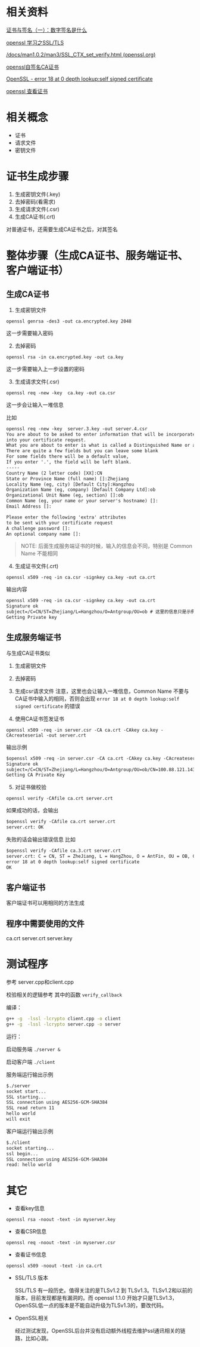 # 相关资料

[证书与签名（一）：数字签名是什么](https://blog.csdn.net/yangdiao127/article/details/70336467)

[openssl 学习之SSL/TLS](https://blog.csdn.net/kkxgx/article/details/12868181)

[/docs/man1.0.2/man3/SSL_CTX_set_verify.html (openssl.org)](https://www.openssl.org/docs/man1.0.2/man3/SSL_CTX_set_verify.html)

[openssl自签名CA证书](https://www.jianshu.com/p/04902b11a5f7)

[OpenSSL - error 18 at 0 depth lookup:self signed certificate](https://www.e-learn.cn/topic/733531)

[openssl 查看证书](https://www.jianshu.com/p/f5f93c89155e)

# 相关概念
- 证书
- 请求文件 
- 密钥文件


# 证书生成步骤

1. 生成密钥文件(.key)
2. 去掉密码(看需求)
3. 生成请求文件(.csr)
4. 生成CA证书(.crt)

对普通证书，还需要生成CA证书之后，对其签名

# 整体步骤（生成CA证书、服务端证书、客户端证书）

## 生成CA证书

1. 生成密钥文件

```shell
openssl genrsa -des3 -out ca.encrypted.key 2048
```
这一步需要输入密码

2. 去掉密码

```shell
openssl rsa -in ca.encrypted.key -out ca.key
```
这一步需要输入上一步设置的密码

3. 生成请求文件(.csr)
```shell
openssl req -new -key  ca.key -out ca.csr
```
这一步会让输入一堆信息

比如

```txt
openssl req -new -key  server.3.key -out server.4.csr
You are about to be asked to enter information that will be incorporated
into your certificate request.
What you are about to enter is what is called a Distinguished Name or a DN.
There are quite a few fields but you can leave some blank
For some fields there will be a default value,
If you enter '.', the field will be left blank.
-----
Country Name (2 letter code) [XX]:CN
State or Province Name (full name) []:Zhejiang
Locality Name (eg, city) [Default City]:Hangzhou
Organization Name (eg, company) [Default Company Ltd]:ob
Organizational Unit Name (eg, section) []:ob
Common Name (eg, your name or your server's hostname) []:
Email Address []:

Please enter the following 'extra' attributes
to be sent with your certificate request
A challenge password []:
An optional company name []:
```

> NOTE: 后面生成服务端证书的时候，输入的信息会不同，特别是 Common Name 不能相同

4. 生成证书文件(.crt)

```shell
openssl x509 -req -in ca.csr -signkey ca.key -out ca.crt
```
输出内容
```txt
openssl x509 -req -in ca.csr -signkey ca.key -out ca.crt
Signature ok
subject=/C=CN/ST=Zhejiang/L=Hangzhou/O=Antgroup/OU=ob # 这里的信息只是示例
Getting Private key
```

## 生成服务端证书
与生成CA证书类似
1. 生成密钥文件
2. 去掉密码
3. 生成csr请求文件
    注意，这里也会让输入一堆信息，Common Name 不要与CA证书中输入的相同，否则会出现 `error 18 at 0 depth lookup:self signed certificate` 的错误

4. 使用CA证书签发证书

```shell
openssl x509 -req -in server.csr -CA ca.crt -CAkey ca.key -CAcreateserial -out server.crt
```
输出示例
```txt
$openssl x509 -req -in server.csr -CA ca.crt -CAkey ca.key -CAcreateserial -out server.crt
Signature ok
subject=/C=CN/ST=Zhejiang/L=Hangzhou/O=Antgroup/OU=ob/CN=100.88.121.143/emailAddress=wangyunlai.wyl@antgroup.com
Getting CA Private Key
```
5. 对证书做校验

```shell
openssl verify -CAfile ca.crt server.crt
```
如果成功的话，会输出
```txt
$openssl verify -CAfile ca.crt server.crt
server.crt: OK
```
失败的话会输出错误信息
比如
```txt
$openssl verify -CAfile ca.3.crt server.crt
server.crt: C = CN, ST = ZheJiang, L = HangZhou, O = AntFin, OU = OB, CN = k08j15264.eu95sqa, emailAddress = wangyunlai.wyl@antgroup.com
error 18 at 0 depth lookup:self signed certificate
OK
```

## 客户端证书
客户端证书可以用相同的方法生成

## 程序中需要使用的文件
ca.crt
server.crt
server.key



# 测试程序

参考 server.cpp和client.cpp

校验相关的逻辑参考 其中的函数  `verify_callback`

编译：

```bash
g++ -g  -lssl -lcrypto client.cpp -o client
g++ -g  -lssl -lcrypto server.cpp -o server
```



运行：

启动服务端 `./server & `

启动客户端 `./client`

服务端运行输出示例

```txt
$./server
socket start...
SSL starting...
SSL connection using AES256-GCM-SHA384
SSL read return 11
hello world
will exit
```



客户端运行输出示例

```txt
$./client
socket starting...
ssl begin...
SSL connection using AES256-GCM-SHA384
read: hello world
```

# 其它
- 查看key信息
```
openssl rsa -noout -text -in myserver.key
```

- 查看CSR信息
```shell
openssl req -noout -text -in myserver.csr
```

- 查看证书信息
```shell
openssl x509 -noout -text -in ca.crt
```

- SSL/TLS 版本

  SSL/TLS 有一段历史。值得关注的是TLSv1.2 到 TLSv1.3。TLSv1.2和以前的版本，目前发现都是有漏洞的。而 openssl 1.1.0 开始才只是TLSv1.3，OpenSSL低一点的版本是不能自动升级为TLSv1.3的，要改代码。

- OpenSSL相关

  经过测试发现，OpenSSL后台并没有启动额外线程去维护ssl通讯相关的链路，比如心跳。
